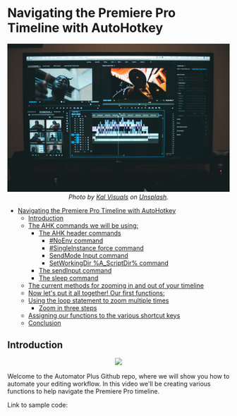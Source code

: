 # Navigating the Premiere Pro Timeline with AutoHotkey

<p align="center">
  <img src='./assets/cover-image.jpg'>
  <cite>Photo by <a href='https://unsplash.com/@kalvisuals'>Kal Visuals</a> on <a href='https://unsplash.com/s/photos/video-editor?utm_source=unsplash&utm_medium=referral&utm_content=creditCopyText'>Unsplash</a>.</cite>
</p>

- [Navigating the Premiere Pro Timeline with AutoHotkey](#navigating-the-premiere-pro-timeline-with-autohotkey)
  - [Introduction](#introduction)
  - [The AHK commands we will be using:](#the-ahk-commands-we-will-be-using)
    - [The AHK header commands](#the-ahk-header-commands)
      - [#NoEnv command](#noenv-command)
      - [#SingleInstance force command](#singleinstance-force-command)
      - [SendMode Input command](#sendmode-input-command)
      - [SetWorkingDir %A_ScriptDir% command](#setworkingdir-a_scriptdir-command)
    - [The sendInput command](#the-sendinput-command)
    - [The sleep command](#the-sleep-command)
  - [The current methods for zooming in and out of your timeline](#the-current-methods-for-zooming-in-and-out-of-your-timeline)
  - [Now let's put it all together! Our first functions:](#now-lets-put-it-all-together-our-first-functions)
  - [Using the loop statement to zoom multiple times](#using-the-loop-statement-to-zoom-multiple-times)
    - [Zoom in three steps](#zoom-in-three-steps)
  - [Assigning our functions to the various shortcut keys](#assigning-our-functions-to-the-various-shortcut-keys)
  - [Conclusion](#conclusion)



## Introduction
<p align="center">
<a href='https://www.youtube.com/watch?v=Ni_x_mXqyXI'><img src='https://img.youtube.com/vi/Ni_x_mXqyXI.jpg' width='80%'></a>
</p>

Welcome to the Automator Plus Github repo, where we will show you how to automate your editing workflow. In this video we'll be creating various functions to help navigate the Premiere Pro timeline.

Link to sample code:
